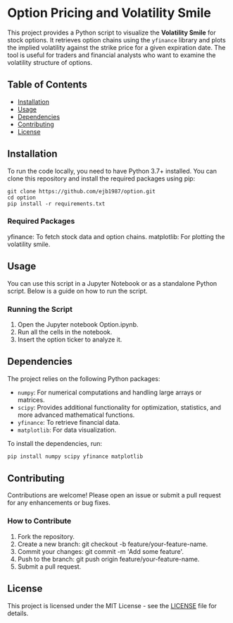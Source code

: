 # Option Pricing and Volatility Smile

This project provides a Python script to visualize the **Volatility Smile** for stock options. It retrieves option chains using the `yfinance` library and plots the implied volatility against the strike price for a given expiration date. The tool is useful for traders and financial analysts who want to examine the volatility structure of options.

## Table of Contents
- [Installation](#installation)
- [Usage](#usage)
- [Dependencies](#dependencies)
- [Contributing](#contributing)
- [License](#license)

## Installation

To run the code locally, you need to have Python 3.7+ installed. You can clone this repository and install the required packages using pip:

```
git clone https://github.com/ejb1987/option.git
cd option
pip install -r requirements.txt
```

### Required Packages
yfinance: To fetch stock data and option chains.
matplotlib: For plotting the volatility smile.

## Usage
You can use this script in a Jupyter Notebook or as a standalone Python script. Below is a guide on how to run the script.

### Running the Script
1. Open the Jupyter notebook Option.ipynb.
2. Run all the cells in the notebook.
3. Insert the option ticker to analyze it.

## Dependencies
The project relies on the following Python packages:

- `numpy`: For numerical computations and handling large arrays or matrices.
- `scipy`: Provides additional functionality for optimization, statistics, and more advanced mathematical functions.
- `yfinance`: To retrieve financial data.
- `matplotlib`: For data visualization.

To install the dependencies, run:

```bash
pip install numpy scipy yfinance matplotlib
```

## Contributing
Contributions are welcome! Please open an issue or submit a pull request for any enhancements or bug fixes.

### How to Contribute
1. Fork the repository.
2. Create a new branch: git checkout -b feature/your-feature-name.
3. Commit your changes: git commit -m 'Add some feature'.
4. Push to the branch: git push origin feature/your-feature-name.
5. Submit a pull request.

## License
This project is licensed under the MIT License - see the [LICENSE](./LICENSE) file for details.

